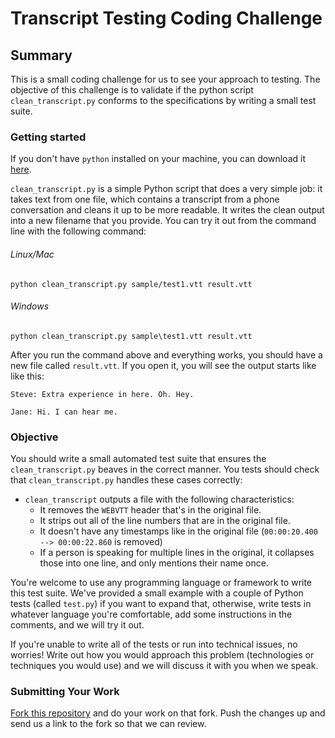 # Transcript Testing Coding Challenge

## Summary

This is a small coding challenge for us to see your approach to testing. The objective of this challenge is to validate if the python script `clean_transcript.py` conforms to the specifications by writing a small test suite.

### Getting started

If you don't have `python` installed on your machine, you can download it [here](https://www.python.org/downloads/).

`clean_transcript.py` is a simple Python script that does a very simple job: it takes text from one file, which contains a transcript from a phone conversation and cleans it up to be more readable. It writes the clean output into a new filename that you provide. You can try it out from the command line with the following command:

###### Linux/Mac

`python clean_transcript.py sample/test1.vtt result.vtt`

###### Windows

`python clean_transcript.py sample\test1.vtt result.vtt`

After you run the command above and everything works, you should have a new file called `result.vtt`. If you open it, you will see the output starts like like this:

```
Steve: Extra experience in here. Oh. Hey.

Jane: Hi. I can hear me.
```

### Objective

You should write a small automated test suite that ensures the `clean_transcript.py` beaves in the correct manner. You tests should check that `clean_transcript.py` handles these cases correctly:

* `clean_transcript` outputs a file with the following characteristics:
    * It removes the `WEBVTT` header that's in the original file.
    * It strips out all of the line numbers that are in the original file. 
    * It doesn't have any timestamps like in the original file (`00:00:20.400 --> 00:00:22.860` is removed)
    * If a person is speaking for multiple lines in the original, it collapses those into one line, and only mentions their name once.

You're welcome to use any programming language or framework to write this test suite. We've provided a small example with a couple of Python tests (called `test.py`) if you want to expand that, otherwise, write tests in whatever language you're comfortable, add some instructions in the comments, and we will try it out.

If you're unable to write all of the tests or run into technical issues, no worries! Write out how you would approach this problem (technologies or techniques you would use) and we will discuss it with you when we speak.

### Submitting Your Work

[Fork this repository](https://guides.github.com/activities/forking/) and do your work on that fork. Push the changes up and send us a link to the fork so that we can review.
